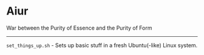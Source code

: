 Aiur
====

War between the Purity of Essence and the Purity of Form

---

`set_things_up.sh` - Sets up basic stuff in a fresh Ubuntu(-like) Linux system.